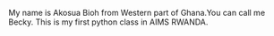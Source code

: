My name is Akosua Bioh from Western part of Ghana.You can call me Becky. This is my first python class in AIMS RWANDA.
